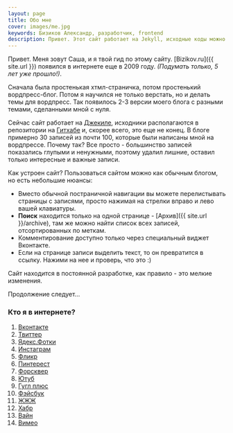 ```yaml
---
layout: page
title: Обо мне
cover: images/me.jpg
keywords: Бизиков Александр, разработчик, frontend
description: Привет. Этот сайт работает на Jekyll, исходные коды можно посмотреть на GitHub.
---
```


Привет. Меня зовут Саша, и я твой гид по этому сайту. [Bizikov.ru]({{ site.url }}) появился в интернете еще в 2009 году. _(Подумать только, 5 лет уже прошло!)_.

Сначала была простенькая хтмл-страничка, потом простенький вордпресс-блог. Потом я научился не только верстать, но и делать темы для вордпресс.
Так появилось 2-3 версии моего блога с разными темами, сделанными мной с нуля.

Сейчас сайт работает на [Джекиле](http://jekyllrb.com/), исходники располагаются в репозитории на [Гитхабе](https://github.com/bizikov/bizikov.ru) и, скорее всего, это еще не конец.
В блоге примерно 30 записей из почти 100, которые были написаны мной на вордпрессе. Почему так? Все просто - большинство записей показались глупыми и ненужными, поэтому удалил лишние, оставил только интересные и важные записи.

Как устроен сайт? Пользоваться сайтом можно как обычным блогом, но есть небольшие нюансы:

- Вместо обычной постраничной навигации вы можете перелистывать страницы с записями, просто нажимая на стрелки вправо и лево вашей клавиатуры.
- **Поиск** находится только на одной странице - [Архив]({{ site.url }}/archive), там же можно найти список всех записей, отсортированных по меткам.
- Комментирование доступно только через специальный виджет Вконтакте.
- Если на странице записи выделить текст, то он превратится в ссылку. Нажими на нее и проверь, что это :)

Сайт находится в постоянной разработке, как правило - это мелкие изменения.

Продолжение следует...

### Кто я в интернете?

1. [Вконтакте](http://vk.com/bizikov)
2. [Твиттер](http://twitter.com/bizi)
2. [Ядекс.Фотки](http://fotki.yandex.ru/users/alexandr-bizikov/)
3. [Инстаграм](http://instagram.com/bizikov)
4. [Фликр](http://www.flickr.com/photos/48363663@N05/)
4. [Пинтерест](http://pinterest.com/bizikov/)
5. [Форсквер](https://ru.foursquare.com/bizi)
6. [Ютуб](https://www.youtube.com/user/Bizikov)
7. [Гугл плюс](https://plus.google.com/+AlexandrBizikov/)
8. [Фэйсбук](http://facebook.com/bizikov)
9. [ЖЖЖ](http://bizikov.livejournal.com/)
10. [Хабр](http://habrahabr.ru/users/bizikov/)
11. [Вайн](https://vine.co/u/906514742397517824)
12. [Вимео](http://vimeo.com/bizikov)


